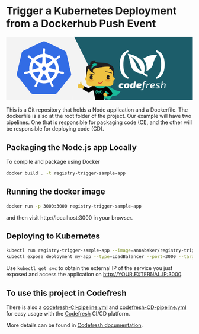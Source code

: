 # Trigger a Kubernetes Deployment from a Dockerhub Push Event 
![k8s-and-codefresh](k8s-and-codefresh.png)

This is a Git repository that holds a Node application and a Dockerfile. The dockerfile is also at the root folder of the project. Our example will have two pipelines.  One that is responsible for packaging code (CI), and the other will be responsible for deploying code (CD).

## Packaging the Node.js app Locally

To compile and package using Docker 

```bash
docker build . -t registry-trigger-sample-app
```

## Running the docker image

```bash
docker run -p 3000:3000 registry-trigger-sample-app
```

and then visit http://localhost:3000 in your browser.

## Deploying to Kubernetes

```bash
kubectl run registry-trigger-sample-app --image=annabaker/registry-trigger-sample-app:latest --port=3000 --generator=run-pod/v1
kubectl expose deployment my-app --type=LoadBalancer --port=3000 --target-port=3000
```
Use `kubectl get svc` to obtain the external IP of the service you just exposed and access the application on http://YOUR.EXTERNAL.IP:3000.

## To use this project in Codefresh

There is also a [codefresh-CI-pipeline.yml](codefresh-CI-pipeline.yml) and [codefresh-CD-pipeline.yml](codefresh-CD-pipeline.yml) for easy usage with the [Codefresh](codefresh.io) CI/CD platform.

More details can be found in [Codefresh documentation](https://codefresh.io/docs/docs/yaml-examples/examples/trigger-a-k8s-deployment-from-docker-registry/).

